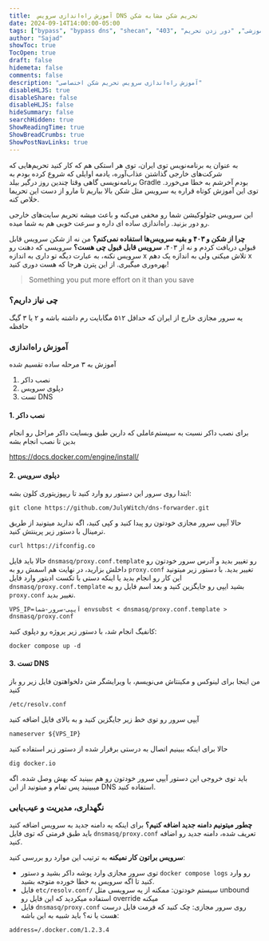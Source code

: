 ```yaml
---
title:  آموزش راه‌اندازی سرویس DNS تحریم شکن مشابه شکن
date: 2024-09-14T14:00:00-05:00
tags: ["bypass", "bypass dns", "shecan", "403", "آموزشی", "دور زدن تحریم"]
author: "Sajad"
showToc: true
TocOpen: true
draft: false
hidemeta: false
comments: false
description: "آموزش راه‌اندازی سرویس تحریم شکن اختصاصی"
disableHLJS: true
disableShare: false
disableHLJS: false
hideSummary: false
searchHidden: true
ShowReadingTime: true
ShowBreadCrumbs: true
ShowPostNavLinks: true
---  
```


به عنوان یه برنامه‌نویس توی ایران، توی هر استکی هم که کار کنید تحریم‌هایی که شرکت‌های خارجی گذاشتن عذاب‌آوره، یادمه اوایلی که شروع کرده بودم به برنامه‌نویسی گاهی وقتا چندین روز درگیر بیلد Gradle بودم آخرشم به خطا می‌خورد. توی این آموزش کوتاه قراره یه سرویس مثل شکن بالا بیاریم تا مارو از دست این تحریما خلاص کنه.

این سرویس جئولوکیشن شما رو مخفی می‌کنه و باعث میشه تحریم سایت‌های خارجی رو دور بزنید. راه‌اندازی ساده‌ ای داره و سرعت خوبی هم به شما میده.

**چرا از شکن و ۴۰۳ و بقیه سرویس‌ها استفاده نمی‌کنم؟**
من نه از شکن سرویس قابل قبولی دریافت کردم و نه از ۴۰۳، **سرویس قابل قبول چی هست؟** سرویسی که دهنت رو سرویس نکنه، به عبارت دیگه تو داری به اندازه x تلاش میکنی ولی به اندازه یک دهم x بهره‌وری میگیری. از این پترن هرجا که هست دوری کنید!
> Something you put more effort on it than you save

### چی نیاز داریم؟

یه سرور مجازی خارج از ایران که حداقل ۵۱۲ مگابایت رم داشته باشه و ۲ یا ۳ گیگ حافظه

### آموزش راه‌اندازی

آموزش به ۳ مرحله ساده تقسیم شده
1. نصب داکر
2. دپلوی سرویس
3. تست DNS

#### 1. نصب داکر
برای نصب داکر نسبت به سیستم‌عاملی که دارین طبق وبسایت داکر مراحل رو انجام بدین تا نصب انجام بشه

https://docs.docker.com/engine/install/

#### 2. دپلوی سرویس

ابتدا روی سرور این دستور رو وارد کنید تا ریپوزیتوری کلون بشه:

```
git clone https://github.com/JulyWitch/dns-forwarder.git
```

حالا آیپی سرور مجازی خودتون رو پیدا کنید و کپی کنید، اگه ندارید میتونید از طریق ترمینال با دستور زیر پرینتش کنید.

```
curl https://ifconfig.co
```

حالا باید فایل `dnsmasq/proxy.conf.template` رو تغییر بدید و آدرس سرور خودتون رو داخلش بزارید، در نهایت هم اسمش رو به `proxy.conf` تغییر بدید.
با دستور زیر میتونید این کار رو انجام بدید یا اینکه دستی با تکست ادیتور وارد فایل `dnsmasq/proxy.conf.template` بشید ایپی رو جایگزین کنید و بعد اسم فایل رو به `proxy.conf` تغییر بدید.

```
VPS_IP=آیپی-سرور-شما envsubst < dnsmasq/proxy.conf.template > dnsmasq/proxy.conf
```

کانفیگ انجام شد، با دستور زیر پروژه رو دپلوی کنید:

```
docker compose up -d
```

#### 3. تست DNS

من اینجا برای لینوکس و مکینتاش می‌نویسم،
با ویرایشگر متن دلخواهتون فایل زیر رو باز کنید

```
/etc/resolv.conf
```

آیپی سرور رو توی خط زیر جایگزین کنید و به بالای فایل اضافه کنید

```
nameserver ${VPS_IP}
```

حالا برای اینکه ببینیم اتصال به درستی برقرار شده از دستور زیر استفاده کنید

```
dig docker.io
```

باید توی خروجی این دستور آیپی سرور خودتون رو هم ببینید که بهش وصل شده. اگه میبینید پس تمام و میتونید از این DNS استفاده کنید.

### نگهداری، مدیریت و عیب‌یابی

**چطور میتونیم دامنه جدید اضافه کنیم؟**
برای اینکه یه دامنه جدید به سرویس اضافه کنید باید طبق فرمتی که توی فایل `dnsmasq/proxy.conf` تعریف شده، دامنه جدید رو اضافه کنید.

**سرویس براتون کار نمیکنه**
به ترتیب این موارد رو بررسی کنید:
- توی سرور مجازی وارد پوشه داکر بشید و دستور `docker compose logs` رو وارد کنید تا اگه سرویس به خطا خورده متوجه بشید.
- فایل `etc/resolv.conf/` سیستم خودتون: ممکنه از یه سرویسی مثل unbound استفاده میکردید که این فایل رو override میکنه
- فایل `dnsmasq/proxy.conf` روی سرور مجازی: چک کنید که فرمت فایل درست هست یا نه؟ باید شبیه به این باشه:

```
address=/.docker.com/1.2.3.4
```

